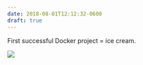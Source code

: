 ```yaml
---
date: 2018-08-01T12:12:32-0600
draft: true
---
```




First successful Docker project = ice cream.

![](/images/2018/5e0fa4449b.jpg)



